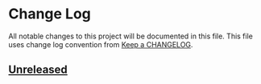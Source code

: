 # Change Log
All notable changes to this project will be documented in this file.
This file uses change log convention from [Keep a CHANGELOG](http://keepachangelog.com).

## [Unreleased][unreleased]


[unreleased]: https://github.com/dgnest/ansible-role-ntp/compare/0.0.4...HEAD
[0.0.4]: https://github.com/dgnest/ansible-role-ntp/compare/0.0.3...0.0.4
[0.0.3]: https://github.com/dgnest/ansible-role-ntp/compare/0.0.2...0.0.3
[0.0.2]: https://github.com/dgnest/ansible-role-ntp/compare/0.0.1...0.0.2
[0.0.1]: https://github.com/dgnest/ansible-role-ntp/compare/0.0.0...0.0.1

[CHANGELOG.md]: CHANGELOG.md
[CONTRIBUTING.md]: CONTRIBUTING.md
[LICENCE]: LICENCE
[README.md]: README.md
